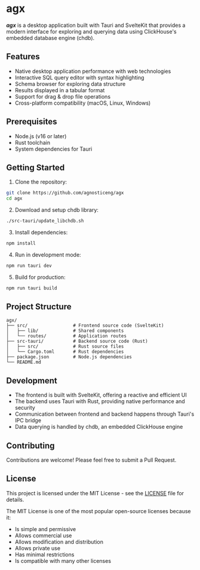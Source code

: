 # agx

***agx*** is a desktop application built with Tauri and SvelteKit that provides a modern interface for exploring and querying data using ClickHouse's embedded database engine (chdb).

## Features

- Native desktop application performance with web technologies
- Interactive SQL query editor with syntax highlighting
- Schema browser for exploring data structure
- Results displayed in a tabular format
- Support for drag & drop file operations
- Cross-platform compatibility (macOS, Linux, Windows)

## Prerequisites

- Node.js (v16 or later)
- Rust toolchain
- System dependencies for Tauri

## Getting Started

1. Clone the repository:
```bash
git clone https://github.com/agnosticeng/agx
cd agx
```

2. Download and setup chdb library:
```bash
./src-tauri/update_libchdb.sh
```

3. Install dependencies:
```bash
npm install
```

4. Run in development mode:
```bash
npm run tauri dev
```

5. Build for production:
```bash
npm run tauri build
```

## Project Structure

```
agx/
├── src/                 # Frontend source code (SvelteKit)
│   ├── lib/             # Shared components
│   └── routes/          # Application routes
├── src-tauri/           # Backend source code (Rust)
│   ├── src/             # Rust source files
│   └── Cargo.toml       # Rust dependencies
├── package.json         # Node.js dependencies
└── README.md
```

## Development

- The frontend is built with SvelteKit, offering a reactive and efficient UI
- The backend uses Tauri with Rust, providing native performance and security
- Communication between frontend and backend happens through Tauri's IPC bridge
- Data querying is handled by chdb, an embedded ClickHouse engine

## Contributing

Contributions are welcome! Please feel free to submit a Pull Request.

## License

This project is licensed under the MIT License - see the [LICENSE](LICENSE) file for details.

The MIT License is one of the most popular open-source licenses because it:
- Is simple and permissive
- Allows commercial use
- Allows modification and distribution
- Allows private use
- Has minimal restrictions
- Is compatible with many other licenses
